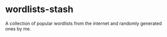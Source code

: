# wordlists-stash

A collection of popular wordlists from the internet and randomly generated ones by me.
